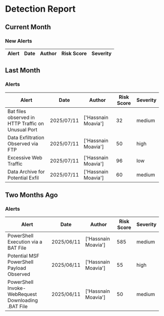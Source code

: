 # Detection Report
## Current Month
### New Alerts

| Alert | Date | Author | Risk Score | Severity |
| --- | --- | --- | --- | --- |
## Last Month
### Alerts

| Alert | Date | Author | Risk Score | Severity |
| --- | --- | --- | --- | --- |
|Bat files observed in HTTP Traffic on Unusual Port |2025/07/11|['Hassnain Moavia']|32|medium|
|Data Exfiltration Observed via FTP|2025/07/11|['Hassnain Moavia']|50|high|
|Excessive Web Traffic|2025/07/11|['Hassnain Moavia']|96|low|
|Data Archive for Potential Exfil|2025/07/11|['Hassnain Moavia']|60|medium|
## Two Months Ago
### Alerts

| Alert | Date | Author | Risk Score | Severity |
| --- | --- | --- | --- | --- |
|PowerShell Execution via a BAT File|2025/06/11|['Hassnain Moavia']|585|medium|
|Potential MSF PowerShell Payload Observed|2025/06/11|['Hassnain Moavia']|55|high|
|PowerShell Invoke-WebRequest Downloading .BAT File|2025/06/11|['Hassnain Moavia']|50|medium|
